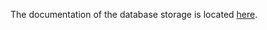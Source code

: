 The documentation of the database storage is located [here](../../website/docs/admin-guide/infrastructure/storage/database.md).
